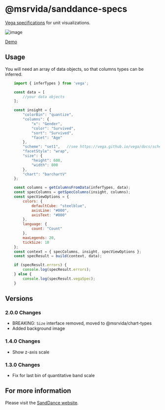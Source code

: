 # @msrvida/sanddance-specs

[Vega specifications](https://vega.github.io/vega/docs/specification/) for unit visualizations.

![image](https://user-images.githubusercontent.com/11507384/82498036-238d5380-9aa4-11ea-85b0-8fcb31522461.png)

[Demo](https://microsoft.github.io/SandDance/tests/sanddance-specs/v1/)

## Usage

You will need an array of data objects, so that columns types can be inferred.

```js
    import { inferTypes } from 'vega';

    const data = [
        //your data objects
    ];

    const insight = {
        "colorBin": "quantize",
        "columns": {
            "x": "Gender",
            "color": "Survived",
            "sort": "Survived",
            "facet": "Age"
        },
        "scheme": "set1",   //see https://vega.github.io/vega/docs/schemes/#reference
        "facetStyle": "wrap",
        "size": {
            "height": 600,
            "width": 800
        },
        "chart": "barchartV"
    };

    const columns = getColumnsFromData(inferTypes, data);
    const specColumns = getSpecColumns(insight, columns);
    const specViewOptions = {
        colors: {
            defaultCube: "steelblue",
            axisLine: "#000",
            axisText: "#000"
        },
        language: {
            count: "Count"
        },
        maxLegends: 20,
        tickSize: 10
    };
    const context = { specColumns, insight, specViewOptions };
    const specResult = build(context, data);

    if (specResult.errors) {
        console.log(specResult.errors);
    } else {
        console.log(specResult.vegaSpec);
    }
```

## Versions

### 2.0.0 Changes

* BREAKING: `Size` interface removed, moved to @msrvida/chart-types
* Added background image

### 1.4.0 Changes

* Show z-axis scale

### 1.3.0 Changes

* Fix for last bin of quantitative band scale

## For more information
Please visit the [SandDance website](https://microsoft.github.io/SandDance/).

